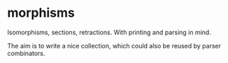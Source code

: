 # morphisms

Isomorphisms, sections, retractions. With printing and parsing in mind.

The aim is to write a nice collection, which could also be reused by
parser combinators.
